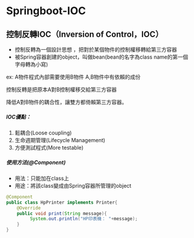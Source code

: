 # Springboot-IOC

## 控制反轉IOC（Inversion of Control，IOC）
* 控制反轉為一個設計思想 ，把對於某個物件的控制權移轉給第三方容器
* 被Spring容器創建的object，叫做bean(bean的名字為class name的第一個字母轉為小寫)

ex:
A物件程式內部需要使用B物件 A,B物件中有依賴的成份

控制反轉是把原本A對B控制權移交給第三方容器

降低A對B物件的耦合性，讓雙方都倚賴第三方容器。

##### IOC優點：
1. 鬆耦合(Loose coupling)
2. 生命週期管理(Lifecycle Management)
3. 方便測試程式(More testable)

##### 使用方法(@Component)
* 用法：只能加在class上
* 用途：將該class變成由Spring容器所管理的object

```java
@Component
public class HpPrinter implements Printer{
    @Override
    public void print(String message){
         System.out.println("HP印表機： "+message);
    }
}
```


